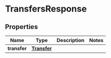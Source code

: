 

# TransfersResponse

## Properties

Name | Type | Description | Notes
------------ | ------------- | ------------- | -------------
**transfer** | [**Transfer**](Transfer.md) |  | 



